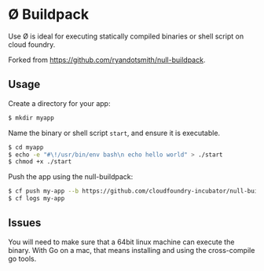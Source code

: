 # Ø Buildpack

Use Ø is ideal for executing statically compiled binaries or shell script on cloud foundry.

Forked from https://github.com/ryandotsmith/null-buildpack.

## Usage

Create a directory for your app:

```bash
$ mkdir myapp
```

Name the binary or shell script `start`, and ensure it is executable.

```bash
$ cd myapp
$ echo -e "#\!/usr/bin/env bash\n echo hello world" > ./start
$ chmod +x ./start
```

Push the app using the null-buildpack:

```bash
$ cf push my-app --b https://github.com/cloudfoundry-incubator/null-buildpack/archive/master.zip --no-routes
$ cf logs my-app
```

## Issues

You will need to make sure that a 64bit linux machine can execute the binary.  With Go on a mac, that means installing and using the cross-compile go tools.
